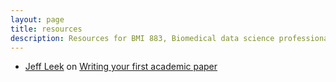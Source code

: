 ```yaml
---
layout: page
title: resources
description: Resources for BMI 883, Biomedical data science professional skills
---
```


- [Jeff Leek](http://jtleek.com) on [Writing your first academic paper](https://github.com/jtleek/firstpaper)
